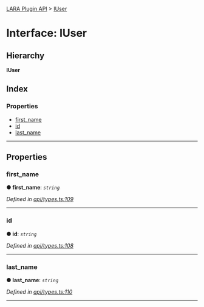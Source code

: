 [LARA Plugin API](../README.md) > [IUser](../interfaces/iuser.md)

# Interface: IUser

## Hierarchy

**IUser**

## Index

### Properties

* [first_name](iuser.md#first_name)
* [id](iuser.md#id)
* [last_name](iuser.md#last_name)

---

## Properties

<a id="first_name"></a>

###  first_name

**● first_name**: *`string`*

*Defined in [api/types.ts:109](https://github.com/concord-consortium/lara/blob/d4ac322a/lara-plugin-api/src/api/types.ts#L109)*

___
<a id="id"></a>

###  id

**● id**: *`string`*

*Defined in [api/types.ts:108](https://github.com/concord-consortium/lara/blob/d4ac322a/lara-plugin-api/src/api/types.ts#L108)*

___
<a id="last_name"></a>

###  last_name

**● last_name**: *`string`*

*Defined in [api/types.ts:110](https://github.com/concord-consortium/lara/blob/d4ac322a/lara-plugin-api/src/api/types.ts#L110)*

___

